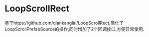 # LoopScrollRect
基于https://github.com/qiankanglai/LoopScrollRect,简化了LoopScrollPrefabSource的操作,同时增加了2个回调接口,方便日常使用.
